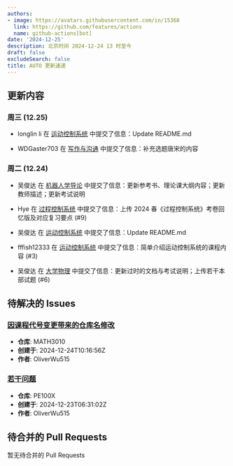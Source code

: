 ```yaml
---
authors:
- image: https://avatars.githubusercontent.com/in/15368
  link: https://github.com/features/actions
  name: github-actions[bot]
date: '2024-12-25'
description: 北京时间 2024-12-24 13 时至今
draft: false
excludeSearch: false
title: AUTO 更新速递
---
```


## 更新内容

### 周三 (12.25)

- longlin li 在 [运动控制系统](https://github.com/HITSZ-OpenAuto/AUTO3011) 中提交了信息：Update README.md

- WDGaster703 在 [写作与沟通](https://github.com/HITSZ-OpenAuto/WRIT0001) 中提交了信息：补充选题唐宋的内容

### 周二 (12.24)

- 吴俊达 在 [机器人学导论](https://github.com/HITSZ-OpenAuto/AUTO3005) 中提交了信息：更新参考书、理论课大纲内容；更新教师描述；更新考试说明

- Hye 在 [过程控制系统](https://github.com/HITSZ-OpenAuto/AUTO3007) 中提交了信息：上传 2024 春《过程控制系统》考卷回忆版及对应复习要点 (#9)

- 吴俊达 在 [运动控制系统](https://github.com/HITSZ-OpenAuto/AUTO3011) 中提交了信息：Update README.md

- fffish12333 在 [运动控制系统](https://github.com/HITSZ-OpenAuto/AUTO3011) 中提交了信息：简单介绍运动控制系统的课程内容 (#3)

- 吴俊达 在 [大学物理](https://github.com/HITSZ-OpenAuto/PHYS1001A) 中提交了信息：更新过时的文档与考试说明；上传若干本部试题 (#6)

## 待解决的 Issues

### [因课程代号变更带来的仓库名修改](https://github.com/HITSZ-OpenAuto/MATH3010/issues/4)

- **仓库**: MATH3010
- **创建于**: 2024-12-24T10:16:56Z
- **作者**: OliverWu515

### [若干问题](https://github.com/HITSZ-OpenAuto/PE100X/issues/10)

- **仓库**: PE100X
- **创建于**: 2024-12-23T06:31:02Z
- **作者**: OliverWu515

## 待合并的 Pull Requests

暂无待合并的 Pull Requests

